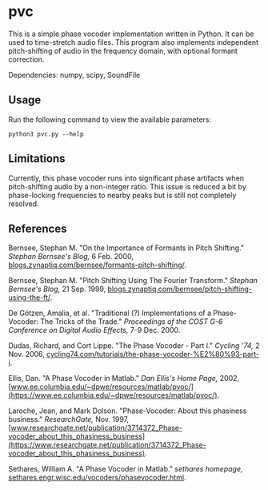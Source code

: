 # pvc

This is a simple phase vocoder implementation written in Python. It can be used to time-stretch audio files. This program also implements independent pitch-shifting of audio in the frequency domain, with optional formant correction.

Dependencies: numpy, scipy, SoundFile

## Usage

Run the following command to view the available parameters:

```
python3 pvc.py --help
```

## Limitations

Currently, this phase vocoder runs into significant phase artifacts when pitch-shifting audio by a non-integer ratio. This issue is reduced a bit by phase-locking frequencies to nearby peaks but is still not completely resolved. 

## References

Bernsee, Stephan M. "On the Importance of Formants in Pitch Shifting." *Stephan Bernsee's Blog,* 6 Feb. 2000, [blogs.zynaptiq.com/bernsee/formants-pitch-shifting/](http://blogs.zynaptiq.com/bernsee/formants-pitch-shifting/).

Bernsee, Stephan M. "Pitch Shifting Using The Fourier Transform." *Stephan Bernsee's Blog,* 21 Sep. 1999, [blogs.zynaptiq.com/bernsee/pitch-shifting-using-the-ft/](http://blogs.zynaptiq.com/bernsee/pitch-shifting-using-the-ft/).

De Götzen, Amalia, et al. "Traditional (?) Implementations of a Phase-Vocoder: The Tricks of the Trade." *Proceedings of the COST G-6 Conference on Digital Audio Effects,* 7-9 Dec. 2000.

Dudas, Richard, and Cort Lippe. "The Phase Vocoder - Part I." *Cycling '74,* 2 Nov. 2006, [cycling74.com/tutorials/the-phase-vocoder-%E2%80%93-part-i](https://cycling74.com/tutorials/the-phase-vocoder-%E2%80%93-part-i).

Ellis, Dan. "A Phase Vocoder in Matlab." *Dan Ellis's Home Page,* 2002, [www.ee.columbia.edu/~dpwe/resources/matlab/pvoc/](https://www.ee.columbia.edu/~dpwe/resources/matlab/pvoc/).

Laroche, Jean, and Mark Dolson. "Phase-Vocoder: About this phasiness business." *ResearchGate,* Nov. 1997, [www.researchgate.net/publication/3714372_Phase-vocoder_about_this_phasiness_business](https://www.researchgate.net/publication/3714372_Phase-vocoder_about_this_phasiness_business).

Sethares, William A. "A Phase Vocoder in Matlab." *sethares homepage,* [sethares.engr.wisc.edu/vocoders/phasevocoder.html](https://sethares.engr.wisc.edu/vocoders/phasevocoder.html).
